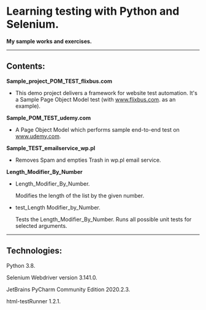 # Learning testing with Python and Selenium.
**My sample works and exercises.**

---

## Contents:

**Sample_project_POM_TEST_flixbus.com**

- This demo project delivers a framework for website test automation. It's a Sample Page Object Model test (with www.flixbus.com. as an example). 
  
**Sample_POM_TEST_udemy.com**
- A Page Object Model which performs sample end-to-end test on www.udemy.com.

**Sample_TEST_emailservice_wp.pl**
- Removes Spam and empties Trash in wp.pl email service.

**Length_Modifier_By_Number**
- Length_Modifier_By_Number.

  Modifies the length of the list by the given number.
- test_Length Modifier_by_Number.

  Tests the Length_Modifier_By_Number. Runs all possible unit tests for selected arguments.

---

## Technologies:
Python 3.8.

Selenium Webdriver version 3.141.0.

JetBrains PyCharm Community Edition 2020.2.3.

html-testRunner 1.2.1.
